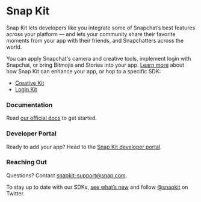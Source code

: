 # Snap Kit

Snap Kit lets developers like you integrate some of Snapchat’s best features across your platform — and lets your community share their favorite moments from your app with their friends, and Snapchatters across the world.

You can apply Snapchat's camera and creative tools, implement login with Snapchat, or bring Bitmojis and Stories into your app. [Learn more](https://kit.snapchat.com/) about how Snap Kit can enhance your app, or hop to a specific SDK:

- [Creative Kit](https://kit.snapchat.com/#creative-kit)
- [Login Kit](https://kit.snapchat.com/#login-kit)

### Documentation

Read [our official docs](https://docs.snapchat.com/docs/) to get started.

### Developer Portal

Ready to add your app? Head to the [Snap Kit developer portal](https://kit.snapchat.com/portal).

### Reaching Out

Questions? Contact [snapkit-support@snap.com](mailto:snapkit-support@snap.com).

To stay up to date with our SDKs, [see what’s new](https://kit.snapchat.com/news) and follow [@snapkit](https://twitter.com/snapkit) on Twitter.
